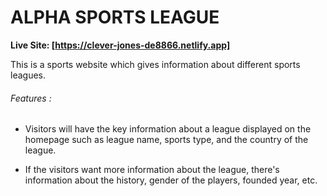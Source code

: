 #                   ALPHA SPORTS LEAGUE

**Live Site: [https://clever-jones-de8866.netlify.app]**

 This is a sports website which gives information about different sports leagues.

   ###### Features :
- Visitors will have the key information about a league displayed on the homepage such as league name, sports type, and the country of the league.

- If the visitors want more information about the league, there's information about the history, gender of the players, founded year, etc.
    



